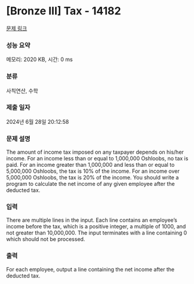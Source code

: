 # [Bronze III] Tax - 14182 

[문제 링크](https://www.acmicpc.net/problem/14182) 

### 성능 요약

메모리: 2020 KB, 시간: 0 ms

### 분류

사칙연산, 수학

### 제출 일자

2024년 6월 28일 20:12:58

### 문제 설명

<p>The amount of income tax imposed on any taxpayer depends on his/her income. For an income less than or equal to 1,000,000 Oshloobs, no tax is paid. For an income greater than 1,000,000 and less than or equal to 5,000,000 Oshloobs, the tax is 10% of the income. For an income over 5,000,000 Oshloobs, the tax is 20% of the income. You should write a program to calculate the net income of any given employee after the deducted tax.</p>

### 입력 

 <p>There are multiple lines in the input. Each line contains an employee’s income before the tax, which is a positive integer, a multiple of 1000, and not greater than 10,000,000. The input terminates with a line containing 0 which should not be processed.</p>

### 출력 

 <p>For each employee, output a line containing the net income after the deducted tax.</p>


